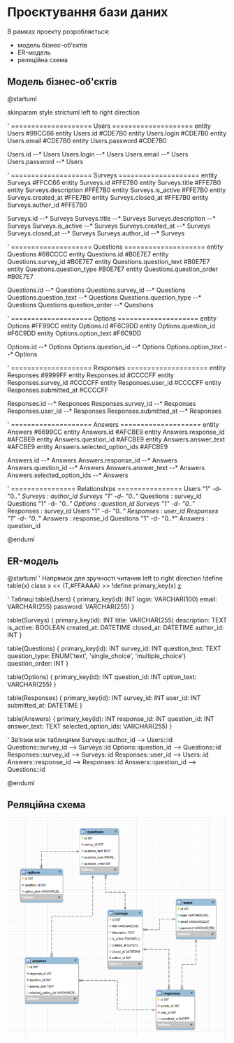 # Проєктування бази даних

В рамках проекту розробляється: 
- модель бізнес-об'єктів 
- ER-модель
- реляційна схема

## Модель бізнес-об'єктів
@startuml

skinparam style strictuml
left to right direction

' ==================== Users ====================
entity Users #99CC66
entity Users.id #CDE7B0
entity Users.login #CDE7B0
entity Users.email #CDE7B0
entity Users.password #CDE7B0

Users.id --* Users
Users.login --* Users
Users.email --* Users
Users.password --* Users

' ==================== Surveys ====================
entity Surveys #FFCC66
entity Surveys.id #FFE7B0
entity Surveys.title #FFE7B0
entity Surveys.description #FFE7B0
entity Surveys.is_active #FFE7B0
entity Surveys.created_at #FFE7B0
entity Surveys.closed_at #FFE7B0
entity Surveys.author_id #FFE7B0

Surveys.id --* Surveys
Surveys.title --* Surveys
Surveys.description --* Surveys
Surveys.is_active --* Surveys
Surveys.created_at --* Surveys
Surveys.closed_at --* Surveys
Surveys.author_id --* Surveys

' ==================== Questions ====================
entity Questions #66CCCC
entity Questions.id #B0E7E7
entity Questions.survey_id #B0E7E7
entity Questions.question_text #B0E7E7
entity Questions.question_type #B0E7E7
entity Questions.question_order #B0E7E7

Questions.id --* Questions
Questions.survey_id --* Questions
Questions.question_text --* Questions
Questions.question_type --* Questions
Questions.question_order --* Questions

' ==================== Options ====================
entity Options #FF99CC
entity Options.id #F6C9DD
entity Options.question_id #F6C9DD
entity Options.option_text #F6C9DD

Options.id --* Options
Options.question_id --* Options
Options.option_text --* Options

' ==================== Responses ====================
entity Responses #9999FF
entity Responses.id #CCCCFF
entity Responses.survey_id #CCCCFF
entity Responses.user_id #CCCCFF
entity Responses.submitted_at #CCCCFF

Responses.id --* Responses
Responses.survey_id --* Responses
Responses.user_id --* Responses
Responses.submitted_at --* Responses

' ==================== Answers ====================
entity Answers #6699CC
entity Answers.id #AFCBE9
entity Answers.response_id #AFCBE9
entity Answers.question_id #AFCBE9
entity Answers.answer_text #AFCBE9
entity Answers.selected_option_ids #AFCBE9

Answers.id --* Answers
Answers.response_id --* Answers
Answers.question_id --* Answers
Answers.answer_text --* Answers
Answers.selected_option_ids --* Answers

' ================ Relationships ================
Users "1" -d- "0..*" Surveys : author_id
Surveys "1" -d- "0..*" Questions : survey_id
Questions "1" -d- "0..*" Options : question_id
Surveys "1" -d- "0..*" Responses : survey_id
Users "1" -d- "0..*" Responses : user_id
Responses "1" -d- "0..*" Answers : response_id
Questions "1" -d- "0..*" Answers : question_id

@enduml


## ER-модель

@startuml
' Напрямок для зручності читання
left to right direction
!define table(x) class x << (T,#FFAAAA) >>
!define primary_key(x) <u>x</u>

' Таблиці
table(Users) {
  primary_key(id): INT
  login: VARCHAR(100)
  email: VARCHAR(255)
  password: VARCHAR(255)
}

table(Surveys) {
  primary_key(id): INT
  title: VARCHAR(255)
  description: TEXT
  is_active: BOOLEAN
  created_at: DATETIME
  closed_at: DATETIME
  author_id: INT
}

table(Questions) {
  primary_key(id): INT
  survey_id: INT
  question_text: TEXT
  question_type: ENUM('text', 'single_choice', 'multiple_choice')
  question_order: INT
}

table(Options) {
  primary_key(id): INT
  question_id: INT
  option_text: VARCHAR(255)
}

table(Responses) {
  primary_key(id): INT
  survey_id: INT
  user_id: INT
  submitted_at: DATETIME
}

table(Answers) {
  primary_key(id): INT
  response_id: INT
  question_id: INT
  answer_text: TEXT
  selected_option_ids: VARCHAR(255)
}

' Зв’язки між таблицями
Surveys::author_id --> Users::id
Questions::survey_id --> Surveys::id
Options::question_id --> Questions::id
Responses::survey_id --> Surveys::id
Responses::user_id --> Users::id
Answers::response_id --> Responses::id
Answers::question_id --> Questions::id

@enduml


## Реляційна схема

![Реляційна схема](./relation-scheme.png)
